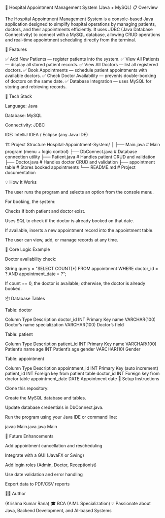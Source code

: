 🏥 Hospital Appointment Management System (Java + MySQL)
📋 Overview

The Hospital Appointment Management System is a console-based Java application designed to simplify hospital operations by managing patients, doctors, and their appointments efficiently.
It uses JDBC (Java Database Connectivity) to connect with a MySQL database, allowing CRUD operations and real-time appointment scheduling directly from the terminal.

🚀 Features

✅ Add New Patients — register patients into the system.
✅ View All Patients — display all stored patient records.
✅ View All Doctors — list all registered doctors.
✅ Book Appointments — schedule patient appointments with available doctors.
✅ Check Doctor Availability — prevents double-booking of doctors on the same date.
✅ Database Integration — uses MySQL for storing and retrieving records.

🧩 Tech Stack

Language: Java

Database: MySQL

Connectivity: JDBC

IDE: IntelliJ IDEA / Eclipse (any Java IDE)

🏗️ Project Structure
Hospital-Appointment-System/
│
├── Main.java           # Main program (menu + logic control)
├── DbConnect.java      # Database connection utility
├── Patient.java        # Handles patient CRUD and validation
├── Doctor.java         # Handles doctor CRUD and validation
├── appointment table   # Stores booked appointments
└── README.md           # Project documentation

💡 How It Works

The user runs the program and selects an option from the console menu.

For booking, the system:

Checks if both patient and doctor exist.

Uses SQL to check if the doctor is already booked on that date.

If available, inserts a new appointment record into the appointment table.

The user can view, add, or manage records at any time.

🧠 Core Logic Example

Doctor availability check:

String query = "SELECT COUNT(*) FROM appointment WHERE doctor_id = ? AND appointment_date = ?";


If count == 0, the doctor is available; otherwise, the doctor is already booked.

📦 Database Tables

Table: doctor

Column	Type	Description
doctor_id	INT	Primary Key
name	VARCHAR(100)	Doctor’s name
specialization	VARCHAR(100)	Doctor’s field

Table: patient

Column	Type	Description
patient_id	INT	Primary Key
name	VARCHAR(100)	Patient’s name
age	INT	Patient’s age
gender	VARCHAR(10)	Gender

Table: appointment

Column	Type	Description
appointment_id	INT	Primary Key (auto increment)
patient_id	INT	Foreign key from patient table
doctor_id	INT	Foreign key from doctor table
appointment_date	DATE	Appointment date
🔧 Setup Instructions

Clone this repository:




Create the MySQL database and tables.

Update database credentials in DbConnect.java.

Run the program using your Java IDE or command line:

javac Main.java
java Main

🧰 Future Enhancements

Add appointment cancellation and rescheduling

Integrate with a GUI (JavaFX or Swing)

Add login roles (Admin, Doctor, Receptionist)

Use date validation and error handling

Export data to PDF/CSV reports

👨‍💻 Author


(Krishna Kumar Rana)
🎓 BCA (AIML Specialization)
💡 Passionate about Java, Backend Development, and AI-based Systems
